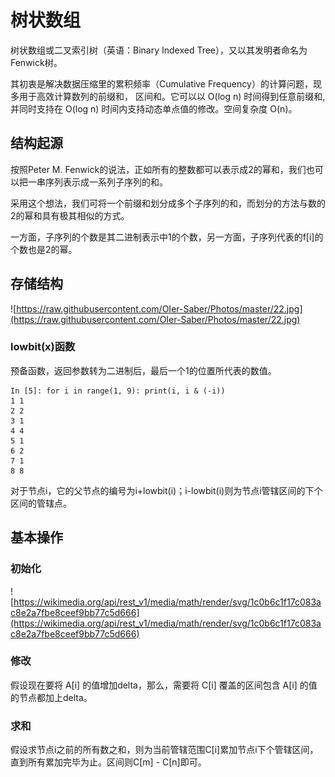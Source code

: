 # 树状数组

树状数组或二叉索引树（英语：Binary Indexed Tree），又以其发明者命名为Fenwick树。

其初衷是解决数据压缩里的累积频率（Cumulative Frequency）的计算问题，现多用于高效计算数列的前缀和， 区间和。它可以以 O(log n) 时间得到任意前缀和, 并同时支持在 O(log n) 时间内支持动态单点值的修改。空间复杂度 O(n)。

## 结构起源

按照Peter M. Fenwick的说法，正如所有的整数都可以表示成2的幂和，我们也可以把一串序列表示成一系列子序列的和。

采用这个想法，我们可将一个前缀和划分成多个子序列的和，而划分的方法与数的2的幂和具有极其相似的方式。

一方面，子序列的个数是其二进制表示中1的个数，另一方面，子序列代表的f[i]的个数也是2的幂。

## 存储结构

![https://raw.githubusercontent.com/OIer-Saber/Photos/master/22.jpg](https://raw.githubusercontent.com/OIer-Saber/Photos/master/22.jpg)

### lowbit(x)函数

预备函数，返回参数转为二进制后，最后一个1的位置所代表的数值。

    In [5]: for i in range(1, 9): print(i, i & (-i))
    1 1
    2 2
    3 1
    4 4
    5 1
    6 2
    7 1
    8 8

对于节点i，它的父节点的编号为i+lowbit(i)；i-lowbit(i)则为节点i管辖区间的下个区间的管辖点。

## 基本操作

### 初始化

![https://wikimedia.org/api/rest_v1/media/math/render/svg/1c0b6c1f17c083ac8e2a7fbe8ceef9bb77c5d666](https://wikimedia.org/api/rest_v1/media/math/render/svg/1c0b6c1f17c083ac8e2a7fbe8ceef9bb77c5d666)

### 修改

假设现在要将 A[i] 的值增加delta，那么，需要将 C[i] 覆盖的区间包含 A[i] 的值的节点都加上delta。

### 求和

假设求节点i之前的所有数之和，则为当前管辖范围C[i]累加节点i下个管辖区间，直到所有累加完毕为止。区间则C[m] - C[n]即可。
